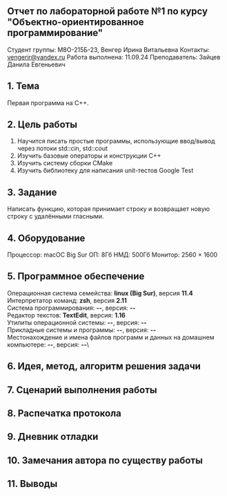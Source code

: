 ## Отчет по лабораторной работе №1 по курсу "Объектно-ориентированное программирование"

Студент группы: М8О-215Б-23, Венгер Ирина Витальевна
Контакты: vengerir@yandex.ru
Работа выполнена: 11.09.24
Преподаватель: Зайцев Данила Евгеньевич

## 1. Тема

Первая программа на С++.

## 2. Цель работы

1. Научится писать простые программы, использующие ввод/вывод через потоки std::cin, std::cout
2. Изучить базовые операторы и конструкции C++
3. Изучить систему сборки CMake
4. Изучить библиотеку для написания unit-тестов Google Test

## 3. Задание

Написать функцию, которая принимает строку и возвращает новую строку с удалёнными гласными.

## 4. Оборудование

Процессор: macOC Big Sur 
ОП: 8Гб
НМД: 500Гб
Монитор: 2560 × 1600

## 5. Программное обеспечение

Операционная система семейства: **linux (Big Sur)**, версия **11.4**\
Интерпретатор команд: **zsh**, версия **2.11**\
Система программирования: **--**, версия: **--**\
Редактор текстов: **TextEdit**, версия: **1.16**\
Утилиты операционной системы: **--**, версия: **--**\
Прикладные системы и программы: **--**, версия: **--**\
Местонахождение и имена файлов программ и данных на домашнем компьютере: **--**, версия: **--**\

## 6. Идея, метод, алгоритм решения задачи


## 7. Сценарий выполнения работы


## 8. Распечатка протокола


## 9. Дневник отладки


## 10. Замечания автора по существу работы


## 11. Выводы

